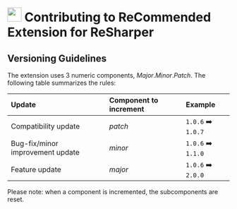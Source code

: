 # <img src="Images/Icon.png" width="32" height="32" /> Contributing to ReCommended Extension for ReSharper

## Versioning Guidelines

The extension uses 3 numeric components, _Major_._Minor_._Patch_. The following table summarizes the rules:

Update|Component to increment|Example
:-|:-|:-
Compatibility update|_patch_|`1.0.6` :arrow_right: `1.0.7`
Bug-fix/minor improvement update|_minor_|`1.0.6` :arrow_right: `1.1.0`
Feature update|_major_|`1.0.6` :arrow_right: `2.0.0`

Please note: when a component is incremented, the subcomponents are reset.
